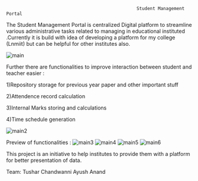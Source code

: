                                                      Student Management Portal
The Student Management Portal is centralized Digital platform to streamline various administrative tasks related to managing in educational instituted .Currently it is build with idea of developing a platform for my college (Lnmiit) but can be helpful for other institutes also.


![main](https://github.com/TusharChandwanni/StudentManagement/assets/97699528/c6715a1d-d6c5-4851-8567-d1732fe33504)        

Further there are functionalities to improve interaction between student and teacher easier : 

1)Repository storage for previous year paper and other important stuff

2)Attendence record calculation

3)Internal Marks storing and calculations

4)Time schedule generation

![main2](https://github.com/TusharChandwanni/StudentManagement/assets/97699528/80f4cf4b-ec13-4e6f-88e8-dc8281ee7d99)

Preview of functionalities :
![main3](https://github.com/TusharChandwanni/StudentManagement/assets/97699528/856640ad-c962-427b-9db4-60f93a60743a)
![main4](https://github.com/TusharChandwanni/StudentManagement/assets/97699528/ab580609-c532-4486-9ec0-21acc2075eda)
![main5](https://github.com/TusharChandwanni/StudentManagement/assets/97699528/8256083e-2de4-462b-b0ef-31b5736345d6)
![main6](https://github.com/TusharChandwanni/StudentManagement/assets/97699528/0e1781ce-c635-4648-88c5-990e6fda328a)

This project is an initiative to help institutes to provide them with a platform for better presentation of data.

Team: Tushar Chandwanni
      Ayush Anand

